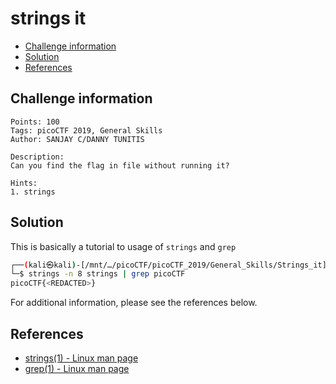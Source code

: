 # strings it

- [Challenge information](#challenge-information)
- [Solution](#solution)
- [References](#references)

## Challenge information
```
Points: 100
Tags: picoCTF 2019, General Skills
Author: SANJAY C/DANNY TUNITIS

Description:
Can you find the flag in file without running it?

Hints:
1. strings
```

## Solution

This is basically a tutorial to usage of `strings` and `grep`
```bash
┌──(kali㉿kali)-[/mnt/…/picoCTF/picoCTF_2019/General_Skills/Strings_it]
└─$ strings -n 8 strings | grep picoCTF
picoCTF{<REDACTED>}
```

For additional information, please see the references below.

## References

- [strings(1) - Linux man page](https://linux.die.net/man/1/strings)
- [grep(1) - Linux man page](https://linux.die.net/man/1/grep)
